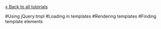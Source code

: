 <div class="back"><a href="index.html">&laquo; Back to all tutorials</a></div>

#Using jQuery.tmpl
#Loading in templates
#Rendering templates
#Finding template elements